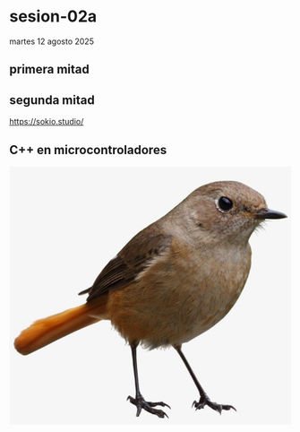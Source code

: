 # sesion-02a

martes 12 agosto 2025

## primera mitad

## segunda mitad

<https://sokio.studio/>

## C++ en microcontroladores

![imagen de un pájaro](./archivos/bird.jpg)
